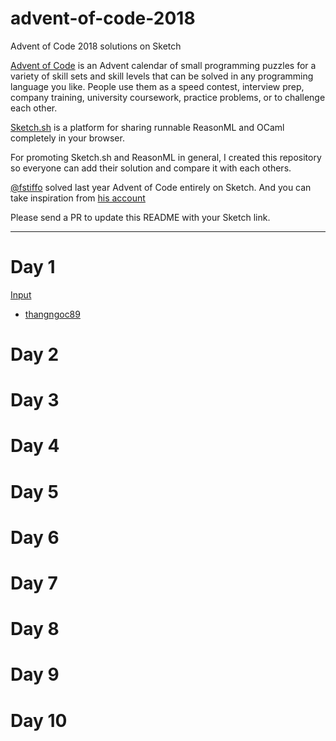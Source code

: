 # advent-of-code-2018
Advent of Code 2018 solutions on Sketch

[Advent of Code](https://adventofcode.com/) is an Advent calendar of small programming puzzles for a variety of skill sets and skill levels that can be solved in any programming language you like. People use them as a speed contest, interview prep, company training, university coursework, practice problems, or to challenge each other.

[Sketch.sh](https://sketch.sh/) is a platform for sharing runnable ReasonML and OCaml completely in your browser. 

For promoting Sketch.sh and ReasonML in general, I created this repository so everyone can add their solution and compare it with each others. 

[@fstiffo](https://sketch.sh/u/fstiffo) solved last year Advent of Code entirely on Sketch. And you can take inspiration from [his account](https://sketch.sh/u/fstiffo)


Please send a PR to update this README with your Sketch link.

---

# Day 1

[Input](https://sketch.sh/s/waLhXOOdMXf8e0PMxWsyvp/)

- [thangngoc89](https://sketch.sh/s/0WHyOv5Xl37Y0PDO9tlgWq/)

# Day 2

# Day 3

# Day 4

# Day 5

# Day 6

# Day 7

# Day 8

# Day 9

# Day 10
